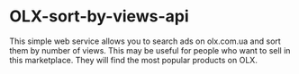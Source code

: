 # OLX-sort-by-views-api

This simple web service allows you to search ads on olx.com.ua and sort them by number of views. This may be useful for people who want to sell in this marketplace. They will find the most popular products on OLX.